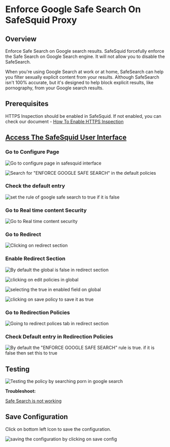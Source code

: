 # Enforce Google Safe Search On SafeSquid Proxy

## Overview

Enforce Safe Search on Google search results. SafeSquid forcefully enforce the Safe Search on Google Search engine. It will not allow you to disable the SafeSearch.

When you're using Google Search at work or at home, SafeSearch can help you filter sexually explicit content from your results. Although SafeSearch isn't 100% accurate, but it's designed to help block explicit results, like pornography, from your Google search results.

## Prerequisites

HTTPS Inspection should be enabled in SafeSquid. If not enabled, you can check our document - [How To Enable HTTPS Inspection](https://help.safesquid.com/portal/en/kb/articles/setup-https-inspection)

## [Access The SafeSquid User Interface](https://help.safesquid.com/portal/en/kb/articles/access-the-safesquid-user-interface)

### Go to Configure Page

![Go to configure page in safesquid interface](/img/How_To/Enforce_Google_Safe_Search_On_SafeSquid_Proxy/image1.webp)

![Search for "ENFORCE GOOGLE SAFE SEARCH" in the default policies](/img/How_To/Enforce_Google_Safe_Search_On_SafeSquid_Proxy/image2.webp)

### Check the default entry

![set the rule of google safe search to true if it is false ](/img/How_To/Enforce_Google_Safe_Search_On_SafeSquid_Proxy/image3.webp)

### Go to Real time content Security

![Go to Real time content security](/img/How_To/Enforce_Google_Safe_Search_On_SafeSquid_Proxy/image4.webp)

### Go to Redirect 

![Clicking on redirect section ](/img/How_To/Enforce_Google_Safe_Search_On_SafeSquid_Proxy/image5.webp)

### Enable Redirect Section 

![By default the global is false in redirect section ](/img/How_To/Enforce_Google_Safe_Search_On_SafeSquid_Proxy/image6.webp)

![clicking on edit policies in global](/img/How_To/Enforce_Google_Safe_Search_On_SafeSquid_Proxy/image7.webp)

![selecting the true in enabled field on global](/img/How_To/Enforce_Google_Safe_Search_On_SafeSquid_Proxy/image8.webp)

![clicking on save policy to save it as true](/img/How_To/Enforce_Google_Safe_Search_On_SafeSquid_Proxy/image9.webp)

### Go to Redirection Policies

![Going to redirect polices tab in redirect section](/img/How_To/Enforce_Google_Safe_Search_On_SafeSquid_Proxy/image10.webp)

### Check Default entry in Redirection Policies

![By default the "ENFORCE GOOGLE SAFE SEARCH" rule is true. if it is false then set this to true](/img/How_To/Enforce_Google_Safe_Search_On_SafeSquid_Proxy/image11.webp)

## Testing

![Testing the policy by searching porn in google search](/img/How_To/Enforce_Google_Safe_Search_On_SafeSquid_Proxy/image12.webp)

**Troubleshoot:**

[Safe Search is not working](https://help.safesquid.com/portal/en/kb/articles/safe-search-is-not-working)

## Save Configuration

Click on bottom left Icon to save the configuration.

![saving the configuration by clicking on save config](/img/How_To/Enforce_Google_Safe_Search_On_SafeSquid_Proxy/image13.webp)
